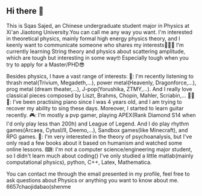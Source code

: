 ## Hi there 👋

This is Sqas Sajed, an Chinese undergraduate student major in Physics at Xi'an Jiaotong University.You can call me any way you want.
I'm interested in theoretical physics, mainly formal high energy physics theory, and I keenly want to communicate someone who shares my interests🥺🥺🥺
I'm currently learning String theory and physics about scattering amplitude, which are tough but interesting in some way🤓 Especially tough when you try to apply for a Master/PHD😎

Besides physics, I have a vast range of interests:
🎵: I'm recently listening to thrash metal(Trivium, Megadeth,...), power metal(Heavenly, Dragonforce,...), prog metal (dream theater,...), J-pop(Yorushika, ZTMY,...). And I really love classical pieces composed by Liszt, Brahms, Chopin, Mahler, Scriabin,...
🎹🎸🎤: I’ve been practising piano since I was 4 years old, and I am trying to recover my ability to sing these days. Moreover, I started to learn guitar recently.
🎮: I'm mostly a pvp gamer, playing APEX(Rank Diamond S14 when I'd only play less than 200h) and League of Legend. And I do play rhythm games(Arcaea, CytusI/II, Deemo,...), Sandbox games(like Minecraft), and RPG games.
📕: I'm very interested in the theory of psychoanalysis, but I've only read a few books about it based on humanism and watched some online lessons.
⌨: I'm not a computer science/engineering major student, so I didn't learn much about coding() I've only studied a little matlab(mainly computational physics), python, C++, Latex, Mathematica.

You can contact me through the email presented in my profile, feel free to ask questions about Physics or anything you want to know about me.
6657chaojidabao(shenme
